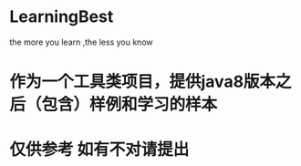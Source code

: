 # LearningBest 
the more you learn ,the less you know
# 作为一个工具类项目，提供java8版本之后（包含）样例和学习的样本
# 仅供参考 如有不对请提出